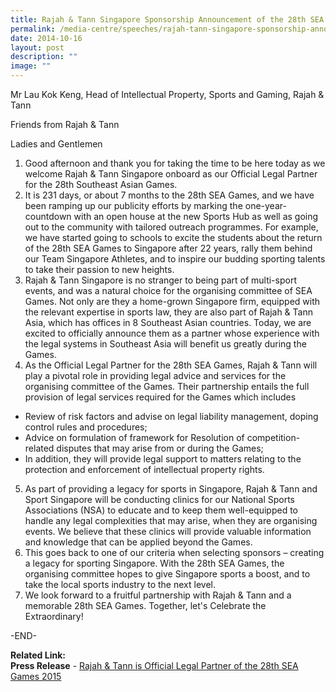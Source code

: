 ```yaml
---
title: Rajah & Tann Singapore Sponsorship Announcement of the 28th SEA Games
permalink: /media-centre/speeches/rajah-tann-singapore-sponsorship-announcement-of-the-28th-sea-games/
date: 2014-10-16
layout: post
description: ""
image: ""
---
```

Mr Lau Kok Keng, Head of Intellectual Property, Sports and Gaming, Rajah & Tann

Friends from Rajah & Tann

Ladies and Gentlemen

1. Good afternoon and thank you for taking the time to be here today as we welcome Rajah & Tann Singapore onboard as our Official Legal Partner for the 28th Southeast Asian Games.
2. It is 231 days, or about 7 months to the 28th SEA Games, and we have been ramping up our publicity efforts by marking the one-year-countdown with an open house at the new Sports Hub as well as going out to the community with tailored outreach programmes. For example, we have started going to schools to excite the students about the return of the 28th SEA Games to Singapore after 22 years, rally them behind our Team Singapore Athletes, and to inspire our budding sporting talents to take their passion to new heights. 
3. Rajah & Tann Singapore is no stranger to being part of multi-sport events, and was a natural choice for the organising committee of SEA Games. Not only are they a home-grown Singapore firm, equipped with the relevant expertise in sports law, they are also part of Rajah & Tann Asia, which has offices in 8 Southeast Asian countries. Today, we are excited to officially announce them as a partner whose experience with the legal systems in Southeast Asia will benefit us greatly during the Games.
4. As the Official Legal Partner for the 28th SEA Games, Rajah & Tann will play a pivotal role in providing legal advice and services for the organising committee of the Games. Their partnership entails the full provision of legal services required for the Games which includes  
* Review of risk factors and advise on legal liability management, doping control rules and procedures;  
* Advice on formulation of framework for Resolution of competition-related disputes that may arise from or during the Games;  
* In addition, they will provide legal support to matters relating to the protection and enforcement of intellectual property rights.
5. As part of providing a legacy for sports in Singapore, Rajah & Tann and Sport Singapore will be conducting clinics for our National Sports Associations (NSA) to educate and to keep them well-equipped to handle any legal complexities that may arise, when they are organising events. We believe that these clinics will provide valuable information and knowledge that can be applied beyond the Games.
6. This goes back to one of our criteria when selecting sponsors – creating a legacy for sporting Singapore. With the 28th SEA Games, the organising committee hopes to give Singapore sports a boost, and to take the local sports industry to the next level.
7. We look forward to a fruitful partnership with Rajah & Tann and a memorable 28th SEA Games. Together, let's Celebrate the Extraordinary!

-END-

**Related Link:**
<br>
**Press Release** - [Rajah & Tann is Official Legal Partner of the 28th SEA Games 2015](/media-centre/speeches/rajah-and-tann-is-official-legal-partner-of-the-28th-sea-games-2015/)